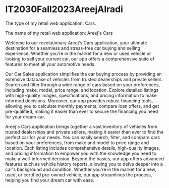 # IT2030Fall2023AreejAlradi

The type of my retail web application:
Cars.

The name of my retail web application:
Areej's Cars


Welcome to our revolutionary Areej's Cars application, your ultimate destination for a seamless and stress-free car buying and selling experience. Whether you're in the market for a new or used vehicle or looking to sell your current car, our app offers a comprehensive suite of features to meet all your automotive needs.

Our Car Sales application simplifies the car buying process by providing an extensive database of vehicles from trusted dealerships and private sellers. Search and filter through a wide range of cars based on your preferences, including make, model, price range, and location. Explore detailed listings with high-quality images, specifications, and pricing information to make informed decisions. Moreover, our app provides robust financing tools, allowing you to calculate monthly payments, compare loan offers, and get pre-qualified, making it easier than ever to secure the financing you need for your dream car.

Areej's Cars application brings together a vast inventory of vehicles from trusted dealerships and private sellers, making it easier than ever to find the perfect car for your needs. You can easily search, filter, and compare cars based on your preferences, from make and model to price range and location. Each listing includes comprehensive details, high-quality images, and pricing information to empower you with the knowledge you need to make a well-informed decision. Beyond the basics, our app offers advanced features such as vehicle history reports, allowing you to delve deeper into a car's background and condition. Whether you're in the market for a new, used, or certified pre-owned vehicle, our app streamlines the process, helping you find your dream car with ease.
